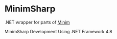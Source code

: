 # MinimSharp
.NET wrapper for parts of [Minim](https://github.com/ddf/Minim)

MinimSharp Development Using .NET Framework 4.8
